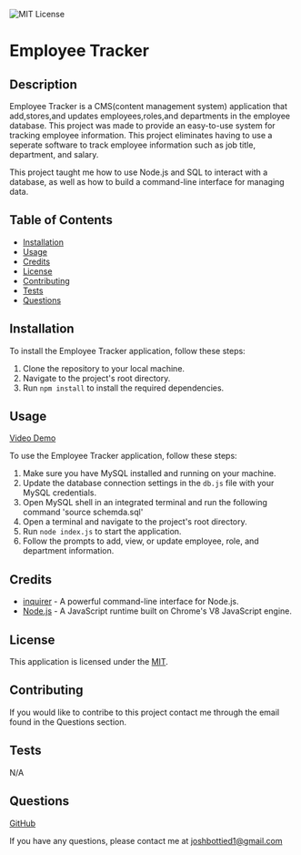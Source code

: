 ![MIT License](https://img.shields.io/badge/license-MIT-green.svg)

# Employee Tracker

## Description

Employee Tracker is a CMS(content management system) application that add,stores,and updates employees,roles,and departments in the employee database. This project was made to provide an easy-to-use system for tracking employee information. This project eliminates having to use a seperate software to track employee information such as job title, department, and salary.

This project taught me how to use Node.js and SQL to interact with a database, as well as how to build a command-line interface for managing data.

## Table of Contents

- [Installation](#installation)
- [Usage](#usage)
- [Credits](#credits)
- [License](#license)
- [Contributing](#contributing)
- [Tests](#tests)
- [Questions](#questions)

## Installation

To install the Employee Tracker application, follow these steps:

1. Clone the repository to your local machine.
2. Navigate to the project's root directory.
3. Run `npm install` to install the required dependencies.

## Usage

[Video Demo](https://drive.google.com/file/d/1rkPG0zECUZWdH_6yvI5l1SMCmZkCpQh-/view)

To use the Employee Tracker application, follow these steps:

1. Make sure you have MySQL installed and running on your machine.
2. Update the database connection settings in the `db.js` file with your MySQL credentials.
3. Open MySQL shell in an integrated terminal and run the following command 'source schemda.sql'
4. Open a terminal and navigate to the project's root directory.
5. Run `node index.js` to start the application.
6. Follow the prompts to add, view, or update employee, role, and department information.

## Credits

- [inquirer](https://www.npmjs.com/package/inquirer) - A powerful command-line interface for Node.js.
- [Node.js](https://nodejs.org/en) - A JavaScript runtime built on Chrome's V8 JavaScript engine.

## License

This application is licensed under the [MIT](https://opensource.org/licenses/MIT).

## Contributing

If you would like to contribe to this project contact me through the email found in the Questions section.

## Tests

N/A

## Questions

[GitHub](https://github.com/josh4got)

If you have any questions, please contact me at joshbottied1@gmail.com
